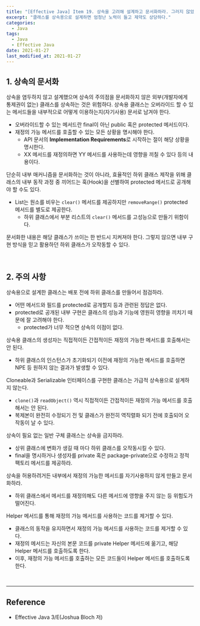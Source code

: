 ```yaml
---
title: "[Effective Java] Item 19. 상속을 고려해 설계하고 문서화하라. 그러지 않았다면 상속을 금지하라"
excerpt: "클래스를 상속용으로 설계하면 엄청난 노력이 들고 제약도 상당하다."
categories:
  - Java
tags:
  - Java
  - Effective Java
date: 2021-01-27
last_modified_at: 2021-01-27
---
```


## 1. 상속의 문서화

상속을 염두하지 않고 설계했으며 상속의 주의점을 문서화하지 않은 외부(개발자에게 통제권이 없는) 클래스를 상속하는 것은 위험하다. 상속용 클래스는 오버라이드 할 수 있는 메서드들을 내부적으로 어떻게 이용하는지(자기사용) 문서로 남겨야 한다.

* 오버라이드할 수 있는 메서드란 final이 아닌 public 혹은 protected 메서드이다.
* 재정의 가능 메서드를 호출할 수 있는 모든 상황을 명시해야 한다.
  * API 문서의 **Implementation Requirements**로 시작하는 절이 해당 상황을 명시한다.
  * XX 메서드를 재정의하면 YY 메서드를 사용하는데 영향을 끼칠 수 있다 등의 내용이다.

단순히 내부 매커니즘을 문서화하는 것이 아니라, 효율적인 하위 클래스 제작을 위해 클래스의 내부 동작 과정 중 끼어드는 훅(Hook)을 선별하여 protected 메서드로 공개해야 할 수도 있다.

* List는 원소를 비우는 ``clear()`` 메서드를 제공하지만 ``removeRange()`` protected 메서드를 별도로 제공한다.
  * 하위 클래스에서 부분 리스트의 ``clear()`` 메서드를 고성능으로 만들기 위함이다.

문서화한 내용은 해당 클래스가 쓰이는 한 반드시 지켜져야 한다. 그렇지 않으면 내부 구현 방식을 믿고 활용하던 하위 클래스가 오작동할 수 있다.

<br>

## 2. 주의 사항

상속용으로 설계한 클래스는 배포 전에 하위 클래스를 만들어서 점검하라.

* 어떤 메서드와 필드를 protected로 공개할지 등과 관련된 정답은 없다.
* protected로 공개된 내부 구현은 클래스의 성능과 기능에 영원히 영향을 끼치기 때문에 잘 고려해야 한다.
  * protected가 너무 적으면 상속의 이점이 없다.

상속용 클래스의 생성자는 직접적이든 간접적이든 재정의 가능한 메서드를 호출해서는 안 된다.

* 하위 클래스의 인스턴스가 초기화되기 이전에 재정의 가능한 메서드를 호출하면 NPE 등 원하지 않는 결과가 발생할 수 있다.

Cloneable과 Serializable 인터페이스를 구현한 클래스는 가급적 상속용으로 설계하지 않는다.

* ``clone()``과 ``readObject()`` 역시 직접적이든 간접적이든 재정의 가능 메서드를 호출해서는 안 된다.
* 복제본이 완전히 수정되기 전 및 클래스가 완전히 역직렬화 되기 전에 호출되어 오작동이 날 수 있다.

상속이 필요 없는 일반 구체 클래스는 상속을 금지하라.

* 상위 클래스에 변화가 생길 때 마다 하위 클래스를 오작동시킬 수 있다.
* final을 명시하거나 생성자를 private 혹은 package-private으로 수정하고 정적 팩토리 메서드를 제공하라.

상속을 허용하려거든 내부에서 재정의 가능한 메서드를 자기사용하지 않게 만들고 문서화하라.

* 하위 클래스에서 메서드를 재정의해도 다른 메서드에 영향을 주지 않는 등 위험도가 떨어진다.

Helper 메서드를 통해 재정의 가능 메서드를 사용하는 코드를 제거할 수 있다.

* 클래스의 동작을 유지하면서 재정의 가능 메서드를 사용하는 코드를 제거할 수 있다.
* 재정의 메서드는 자신의 본문 코드를 private Helper 메서드에 옮기고, 해당 Helper 메서드를 호출하도록 한다.
* 이후, 재정의 가능 메서드를 호출하는 모든 코드들이 Helper 메서드를 호출하도록 한다.

<br>

---

## Reference

* Effective Java 3/E(Joshua Bloch 저)
